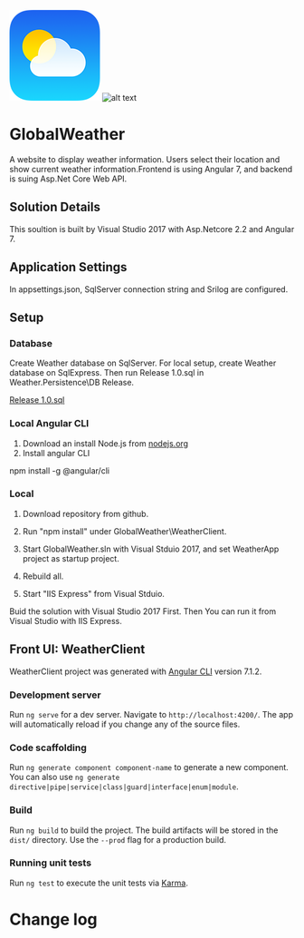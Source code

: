 ![alt text](GlobalWeather/WeatherClient/src/assets/images/weather-app-icon.png) ![alt text](GlobalWeather/WeatherClient/src/favicon.ico) 

# GlobalWeather

A website to display weather information. 
Users select their location and show current weather information.Frontend is using Angular 7, and backend is suing Asp.Net Core Web API.

## Solution Details

This soultion is built by Visual Studio 2017 with Asp.Netcore 2.2 and Angular 7.

## Application Settings

In appsettings.json, SqlServer connection string and Srilog are configured.

## Setup

### Database

Create Weather database on SqlServer. For local setup, create Weather database on SqlExpress. Then run Release 1.0.sql in Weather.Persistence\DB Release. 

[Release 1.0.sql](Weather.Persistence/DB%20Release/Release%201.0.sql)

### Local Angular CLI

1) Download an install Node.js from [nodejs.org](https://nodejs.org/en)
2) Install angular CLI

npm install -g @angular/cli

### Local

1) Download repository from github.

2) Run "npm install" under GlobalWeather\WeatherClient.

3) Start GlobalWeather.sln with Visual Stduio 2017, and set WeatherApp project as startup project.

4) Rebuild all.

5) Start "IIS Express" from Visual Stduio.

Buid the solution with Visual Studio 2017 First. Then You can run it from Visual Studio with IIS Express. 

## Front UI: WeatherClient

WeatherClient project was generated with [Angular CLI](https://github.com/angular/angular-cli) version 7.1.2.

### Development server

Run `ng serve` for a dev server. Navigate to `http://localhost:4200/`. The app will automatically reload if you change any of the source files.

### Code scaffolding

Run `ng generate component component-name` to generate a new component. You can also use `ng generate directive|pipe|service|class|guard|interface|enum|module`.

### Build

Run `ng build` to build the project. The build artifacts will be stored in the `dist/` directory. Use the `--prod` flag for a production build.

### Running unit tests

Run `ng test` to execute the unit tests via [Karma](https://karma-runner.github.io).

# Change log
